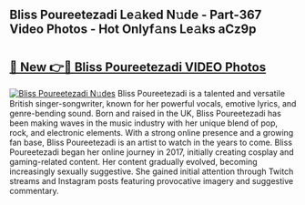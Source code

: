 ## Bliss Poureetezadi Le𝚊ked N𝚞de - Part-367 Video Photos - Hot Onlyf𝚊ns Le𝚊ks aCz9p

# <h2><a href="http://ab61730.deff.icu/?id=Bliss+Poureetezadi">🔗 New 👉🔴 Bliss Poureetezadi VIDEO Photos</a></h2>

[![Bliss Poureetezadi N𝚞des](https://i.imgur.com/rIISA9y.gif)](http://ab61730.deff.icu/?id=Bliss+Poureetezadi)
Bliss Poureetezadi is a talented and versatile British singer-songwriter, known for her powerful vocals, emotive lyrics, and genre-bending sound. Born and raised in the UK, Bliss Poureetezadi has been making waves in the music industry with her unique blend of pop, rock, and electronic elements. With a strong online presence and a growing fan base, Bliss Poureetezadi is an artist to watch in the years to come. Bliss Poureetezadi began her online journey in 2017, initially creating cosplay and gaming-related content. Her content gradually evolved, becoming increasingly sexually suggestive. She gained initial attention through Twitch streams and Instagram posts featuring provocative imagery and suggestive commentary.
